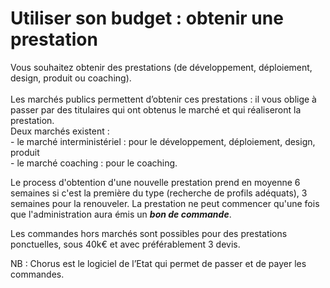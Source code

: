 # Utiliser son budget : obtenir une prestation

Vous souhaitez obtenir des prestations (de développement, déploiement, design, produit ou coaching).\
\
Les marchés publics permettent d’obtenir ces prestations : il vous oblige à passer par des titulaires qui ont obtenus le marché et qui réaliseront la prestation. \
Deux marchés existent : \
\- le marché interministériel : pour le développement, déploiement, design, produit \
\- le marché coaching : pour le coaching.

Le process d'obtention d'une nouvelle prestation prend en moyenne 6 semaines si c'est la première du type (recherche de profils adéquats), 3 semaines pour la renouveler. La prestation ne peut commencer qu'une fois que l'administration aura émis un _**bon de commande**_.&#x20;

Les commandes hors marchés sont possibles pour des prestations ponctuelles, sous 40k€ et avec préférablement 3 devis.

NB : Chorus est le logiciel de l’Etat qui permet de passer et de payer les commandes.
